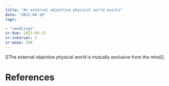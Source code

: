 ```yaml
---
title: "An external objective physical world exists"
date: "2021-04-18"
tags:

- "seedlings"
sr-due: 2022-09-21
sr-interval: 3
sr-ease: 250
---
```


[[The external objective physical world is mutually exclusive from the mind]]



# References

